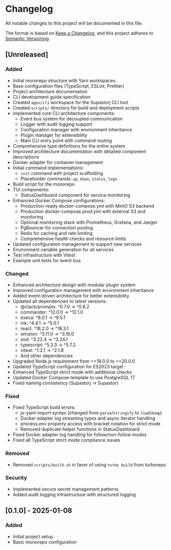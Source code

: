 # Changelog

All notable changes to this project will be documented in this file.

The format is based on [Keep a Changelog](https://keepachangelog.com/en/1.0.0/),
and this project adheres to [Semantic Versioning](https://semver.org/spec/v2.0.0.html).

## [Unreleased]

### Added
- Initial monorepo structure with Yarn workspaces
- Base configuration files (TypeScript, ESLint, Prettier)
- Project architecture documentation
- CLI development guide specification
- Created `apps/cli` workspace for the Supastorj CLI tool
- Created `scripts/` directory for build and deployment scripts
- Implemented core CLI architecture components:
  - Event bus system for decoupled communication
  - Logger with audit logging support
  - Configuration manager with environment inheritance
  - Plugin manager for extensibility
  - Main CLI entry point with command routing
- Comprehensive type definitions for the entire system
- Improved architecture documentation with detailed component descriptions
- Docker adapter for container management
- Initial command implementations:
  - `init` command with project scaffolding
  - Placeholder commands: `up`, `down`, `status`, `logs`
- Build script for the monorepo
- TUI components:
  - StatusDashboard component for service monitoring
- Enhanced Docker Compose configurations:
  - Production-ready docker-compose.yml with MinIO S3 backend
  - Production docker-compose.prod.yml with external S3 and monitoring
  - Optional monitoring stack with Prometheus, Grafana, and Jaeger
  - PgBouncer for connection pooling
  - Redis for caching and rate limiting
  - Comprehensive health checks and resource limits
- Updated configuration management to support new services
- Environment variable generation for all services
- Test infrastructure with Vitest
- Example unit tests for event bus

### Changed
- Enhanced architecture design with modular plugin system
- Improved configuration management with environment inheritance
- Added event-driven architecture for better extensibility
- Updated all dependencies to latest versions:
  - @clack/prompts: ^0.7.0 → ^0.8.2
  - commander: ^12.0.0 → ^12.1.0
  - execa: ^8.0.1 → ^9.5.1
  - ink: ^4.4.1 → ^5.0.1
  - react: ^18.2.0 → ^18.3.1
  - winston: ^3.11.0 → ^3.16.0
  - zod: ^3.22.4 → ^3.24.1
  - typescript: ^5.3.3 → ^5.7.2
  - vitest: ^1.2.1 → ^2.1.8
  - And other dependencies
- Upgraded Node.js requirement from >=18.0.0 to >=20.0.0
- Updated TypeScript configuration for ES2023 target
- Enhanced TypeScript strict mode with additional checks
- Updated Docker Compose template to use PostgreSQL 17
- Fixed naming consistency (Supastorj → Supastor)

### Fixed
- Fixed TypeScript build errors:
  - js-yaml import syntax (changed from `parse`/`stringify` to `load`/`dump`)
  - Docker adapter log streaming types and async iterator handling
  - process.env property access with bracket notation for strict mode
  - Removed duplicate helper functions in StatusDashboard
- Fixed Docker adapter log handling for follow/non-follow modes
- Fixed all TypeScript strict mode compliance issues

### Removed
- Removed `scripts/build.sh` in favor of using `turbo build` from turborepo

### Security
- Implemented secure secret management patterns
- Added audit logging infrastructure with structured logging

## [0.1.0] - 2025-01-08

### Added
- Initial project setup
- Basic monorepo configuration